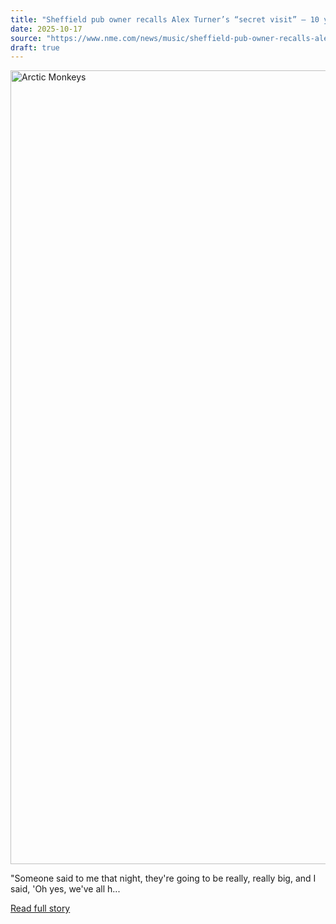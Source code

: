 ```yaml
---
title: "Sheffield pub owner recalls Alex Turner’s “secret visit” – 10 years after hosting Arctic Monkeys’ first gig"
date: 2025-10-17
source: "https://www.nme.com/news/music/sheffield-pub-owner-recalls-alex-turners-secret-visit-10-years-after-hosting-arctic-monkeys-first-gig-3899793?utm_source=rss&utm_medium=rss&utm_campaign=sheffield-pub-owner-recalls-alex-turners-secret-visit-10-years-after-hosting-arctic-monkeys-first-gig"
draft: true
---
```


<p><img alt="Arctic Monkeys" class="attachment-full size-full wp-post-image" height="1270" src="https://www.nme.com/wp-content/uploads/2025/10/live-arctic-monkeys-2006.jpg" width="2000" /></p>
<p>"Someone said to me that night, they're going to be really, really big, and I said, 'Oh yes, we've all h...

[Read full story](https://www.nme.com/news/music/sheffield-pub-owner-recalls-alex-turners-secret-visit-10-years-after-hosting-arctic-monkeys-first-gig-3899793?utm_source=rss&utm_medium=rss&utm_campaign=sheffield-pub-owner-recalls-alex-turners-secret-visit-10-years-after-hosting-arctic-monkeys-first-gig)
